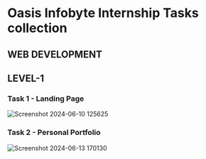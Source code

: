 # Oasis Infobyte Internship Tasks collection
## WEB DEVELOPMENT
## LEVEL-1
### Task 1 - Landing Page
![Screenshot 2024-06-10 125625](https://github.com/ChandiniRegulapati/OIBSIP-TASKS/assets/159464185/0a893e99-0cbb-42a3-a34d-5bfeebf05eae)

### Task 2 - Personal Portfolio
![Screenshot 2024-06-13 170130](https://github.com/ChandiniRegulapati/OIBSIP-TASKS/assets/159464185/7499ce0f-db7a-44d3-9037-f0bc828b18c0)
